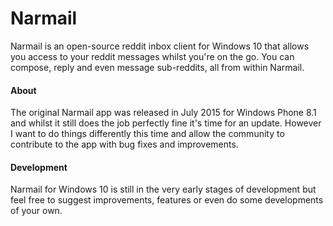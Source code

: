 # Narmail
Narmail is an open-source reddit inbox client for Windows 10 that allows you access to your reddit messages whilst you're on the go. You can compose, reply and even message sub-reddits, all from within Narmail.

#### About
The original Narmail app was released in July 2015 for Windows Phone 8.1 and whilst it still does the job perfectly fine it's time for an update. However I want to do things differently this time and allow the community to contribute to the app with bug fixes and improvements.

#### Development
Narmail for Windows 10 is still in the very early stages of development but feel free to suggest improvements, features or even do some developments of your own.


